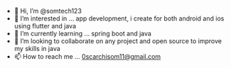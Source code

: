 - 👋 Hi, I’m @somtech123
- 👀 I’m interested in ...  app development, i create for both android and ios using flutter and java
- 🌱 I’m currently learning ... spring boot and java 
- 💞️ I’m looking to collaborate on any project and open source to improve my skills in java
- 📫 How to reach me ... 0scarchisom11@gmail.com


<!---
somtech123/somtech123 is a ✨ special ✨ repository because its `README.md` (this file) appears on your GitHub profile.
You can click the Preview link to take a look at your changes.
--->
